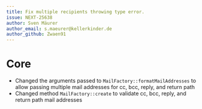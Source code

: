 ```yaml
---
title: Fix multiple recipients throwing type error.
issue: NEXT-25638
author: Sven Mäurer
author_email: s.maeurer@kellerkinder.de
author_github: Zwaen91
---
```

# Core
* Changed the arguments passed to `MailFactory::formatMailAddresses` to allow passing multiple mail addresses for cc, bcc, reply, and return path
* Changed method `MailFactory::create`  to validate cc, bcc, reply, and return path mail addresses
